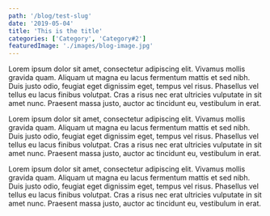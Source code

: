 ```yaml
---
path: '/blog/test-slug'
date: '2019-05-04'
title: 'This is the title'
categories: ['Category', 'Category#2']
featuredImage: './images/blog-image.jpg'
---
```


Lorem ipsum dolor sit amet, consectetur adipiscing elit. Vivamus mollis gravida quam. Aliquam ut magna eu lacus fermentum mattis et sed nibh. Duis justo odio, feugiat eget dignissim eget, tempus vel risus. Phasellus vel tellus eu lacus finibus volutpat. Cras a risus nec erat ultricies vulputate in sit amet nunc. Praesent massa justo, auctor ac tincidunt eu, vestibulum in erat.

<!-- endexcerpt -->

<p>Lorem ipsum dolor sit amet, consectetur adipiscing elit. Vivamus mollis gravida quam. Aliquam ut magna eu lacus fermentum mattis et sed nibh. Duis justo odio, feugiat eget dignissim eget, tempus vel risus. Phasellus vel tellus eu lacus finibus volutpat. Cras a risus nec erat ultricies vulputate in sit amet nunc. Praesent massa justo, auctor ac tincidunt eu, vestibulum in erat. </p>

<p>Lorem ipsum dolor sit amet, consectetur adipiscing elit. Vivamus mollis gravida quam. Aliquam ut magna eu lacus fermentum mattis et sed nibh. Duis justo odio, feugiat eget dignissim eget, tempus vel risus. Phasellus vel tellus eu lacus finibus volutpat. Cras a risus nec erat ultricies vulputate in sit amet nunc. Praesent massa justo, auctor ac tincidunt eu, vestibulum in erat. </p>
